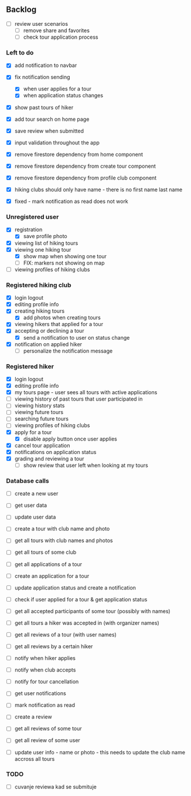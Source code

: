 ## Backlog

- [ ] review user scenarios
  - [ ] remove share and favorites
  - [ ] check tour application process

### Left to do
- [x] add notification to navbar
- [x] fix notification sending
  - [x] when user applies for a tour
  - [x] when application status changes
- [x] show past tours of hiker
- [x] add tour search on home page
- [x] save review when submitted

- [x] input validation throughout the app
- [x] remove firestore dependency from home component
- [x] remove firestore dependency from create tour component
- [x] remove firestore dependency from profile club component
- [x] hiking clubs should only have name - there is no first name last name
- [x] fixed - mark notification as read does not work
  
### Unregistered user
- [x] registration
  - [x] save profile photo
- [x] viewing list of hiking tours
- [x] viewing one hiking tour
  - [x] show map when showing one tour
  - [ ] FIX: markers not showing on map
- [ ] viewing profiles of hiking clubs

### Registered hiking club
- [x] login logout
- [x] editing profile info
- [x] creating hiking tours
  - [x] add photos when creating tours
- [x] viewing hikers that applied for a tour
- [x] accepting or declining a tour
  - [x] send a notification to user on status change
- [x] notification on applied hiker
  - [ ] personalize the notification message

### Registered hiker
- [x] login logout
- [x] editing profile info
- [x] my tours page - user sees all tours with active applications
- [ ] viewing history of past tours that user participated in
- [ ] viewing history stats
- [ ] viewing future tours
- [ ] searching future tours
- [ ] viewing profiles of hiking clubs
- [x] apply for a tour
  - [x] disable apply button once user applies
- [x] cancel tour application
- [x] notifications on application status
- [x] grading and reviewing a tour
  - [ ] show review that user left when looking at my tours

### Database calls
- [ ] create a new user
- [ ] get user data
- [ ] update user data
- [ ] create a tour with club name and photo
- [ ] get all tours with club names and photos
- [ ] get all tours of some club
- [ ] get all applications of a tour
- [ ] create an application for a tour
- [ ] update application status and create a notification
- [ ] check if user applied for a tour & get application status
- [ ] get all accepted participants of some tour (possibly with names)
- [ ] get all tours a hiker was accepted in (with organizer names)
- [ ] get all reviews of a tour (with user names)
- [ ] get all reviews by a certain hiker
- [ ] notify when hiker applies
- [ ] notify when club accepts
- [ ] notify for tour cancellation
- [ ] get user notifications
- [ ] mark notification as read
- [ ] create a review
- [ ] get all reviews of some tour
- [ ] get all review of some user
- [ ] update user info - name or photo - this needs to update the club name accross all tours


### TODO
- [ ] cuvanje reviewa kad se submituje

